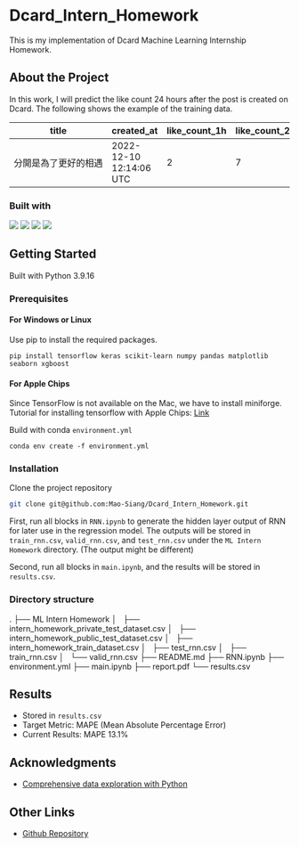 # Dcard_Intern_Homework
This is my implementation of Dcard Machine Learning Internship Homework.
## About the Project
In this work, I will predict the like count 24 hours after the post is created on Dcard.
The following shows the example of the training data.

|<nobr> title </nobr> |created_at |like_count_1h | like_count_2h | like_count_3h|like_count_4h|like_count_5h|like_count_6h|comment_count_1h|comment_count_2h|comment_count_3h|comment_count_4h|comment_count_5h|comment_count_6h|forum_id|author_id|forum_stats|like_count_24h|
|---|---|---|---|---|---|---|---|---|---|---|---|---|---|---|---|---|---|
|<nobr>分開是為了更好的相遇</nobr>|2022-12-10 12:14:06 UTC|2|7|7|12|13|14|0|1|1|1|2|2|399368|298421|48.6|16|

### Built with
[![](https://img.shields.io/badge/Python-FFD43B?style=for-the-badge&logo=python&logoColor=blue)](https://www.python.org)
[![](https://img.shields.io/badge/VSCode-0078D4?style=for-the-badge&logo=visual%20studio%20code&logoColor=white)](https://code.visualstudio.com)
[![](https://img.shields.io/badge/scikit_learn-F7931E?style=for-the-badge&logo=scikit-learn&logoColor=white)](https://scikit-learn.org/stable/)
[![](https://img.shields.io/badge/Keras-FF0000?style=for-the-badge&logo=keras&logoColor=white)](http://keras.io)

## Getting Started
Built with Python 3.9.16
### Prerequisites

#### For Windows or Linux
Use pip to install the required packages.
```
pip install tensorflow keras scikit-learn numpy pandas matplotlib seaborn xgboost
```
#### For Apple Chips
Since TensorFlow is not available on the Mac, we have to install miniforge.
Tutorial for installing tensorflow with Apple Chips: [Link](https://caffeinedev.medium.com/how-to-install-tensorflow-on-m1-mac-8e9b91d93706)

Build with conda `environment.yml`
```
conda env create -f environment.yml
```

### Installation
Clone the project repository
```sh
git clone git@github.com:Mao-Siang/Dcard_Intern_Homework.git
```

First, run all blocks in `RNN.ipynb` to generate the hidden layer output of RNN for later use in the regression model. The outputs will be stored in `train_rnn.csv`, `valid_rnn.csv`, and `test_rnn.csv` under the `ML Intern Homework` directory. (The output might be different)

Second, run all blocks in `main.ipynb`, and the results will be stored in `results.csv`.

### Directory structure
.
├── ML Intern Homework
│   ├── intern_homework_private_test_dataset.csv
│   ├── intern_homework_public_test_dataset.csv
│   ├── intern_homework_train_dataset.csv
│   ├── test_rnn.csv
│   ├── train_rnn.csv
│   └── valid_rnn.csv
├── README.md
├── RNN.ipynb
├── environment.yml
├── main.ipynb
├── report.pdf
└── results.csv

## Results
- Stored in `results.csv`
- Target Metric: MAPE (Mean Absolute Percentage Error)
- Current Results: MAPE 13.1%

## Acknowledgments
- [Comprehensive data exploration with Python](https://www.kaggle.com/code/pmarcelino/comprehensive-data-exploration-with-python/notebook#1.-So...-What-can-we-expect?)

## Other Links
- [Github Repository](https://github.com/Mao-Siang/Dcard_Intern_Homework)